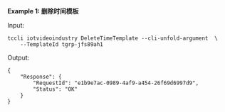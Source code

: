 **Example 1: 删除时间模板**



Input: 

```
tccli iotvideoindustry DeleteTimeTemplate --cli-unfold-argument  \
    --TemplateId tgrp-jfs89ah1
```

Output: 
```
{
    "Response": {
        "RequestId": "e1b9e7ac-0989-4af9-a454-26f69d6997d9",
        "Status": "OK"
    }
}
```

